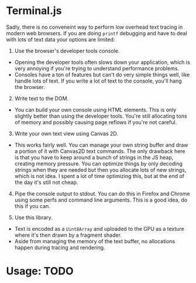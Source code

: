 # Terminal.js

Sadly, there is no conveneint way to perform low overhead text tracing in modern web browsers.
If you are doing `printf` debugging and have to deal with lots of text data your options are limited:

1. Use the browser's developer tools console.
  * Opening the developer tools often slows down your application, which is very annoying if you're trying to understand performance problems.
  * Consoles have a ton of features but can't do very simple things well, like handle lots of text. If you write a lot of text to the console, you'll hang the browser.

2. Write text to the DOM.
  * You can build your own console using HTML elements. This is only slightly better than using the developer tools.
  You're still allocating tons of memory and possibly causing page reflows if you're not careful.

3. Write your own text view using Canvas 2D.
  * This works fairly well. You can manage your own string buffer and draw a portion of it with Canvas2D text commands.
  The only drawback here is that you have to keep around a bunch of strings in the JS heap, creating memory pressure.
  You can optimize things by only decoding strings when they are needed but then you allocate lots of new strings, which is not idea.
  I spent a lot of time optimizing this, but at the end of the day it's still not cheap.

4. Pipe the console output to stdout. You can do this in Firefox and Chrome using some perfs and command line arguments. This is a good idea, do this if you can.

5. Use this library.
  * Text is encoded as a `Uint8Array` and uploaded to the GPU as a texture where it's then drawn by a fragment shader.
  * Aside from managing the memory of the text buffer, no allocations happen during tracing and rendering.

# Usage: TODO
